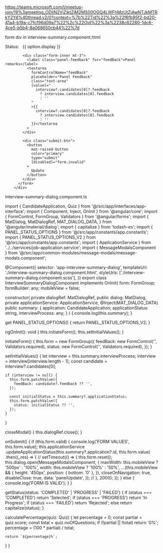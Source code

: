https://teams.microsoft.com/l/meetup-join/19%3ameeting_ODliN2VjZjktZjM2MS00OGQ4LWFhMzUtZjAwNTJkMTRkY2Y4%40thread.v2/0?context=%7b%22Tid%22%3a%22f6fb95f2-bd20-41a4-b19a-c7fcf96d09a7%22%2c%22Oid%22%3a%2238c62280-1dc6-4ce5-b5b4-8a068650cb44%22%7d

form div in interview-summary.component.html

  <div
          *ngIf="
            ['ASSESMENT', 'VERSANT', 'PANEL'].includes(interview.interviewType)
          "
          class="assessment-interview"
        >
          <form [formGroup]="form" (ngSubmit)="onSubmit()">
            <div class="d-flex justify-content-start">
              <div class="mt-3 form-group form-inner">
                <p class="assment-subheading">
                  Status:&nbsp;&nbsp;
                  <mat-form-field class="example-form-field">
                    <mat-select
                      placeholder="Select status"
                      formControlName="status"
                    >
                      <mat-option
                        [value]="option.value"
                        *ngFor="let option of PANEL_STATUS_OPTIONS"
                      >
                        {{ option.display }}
                      </mat-option>
                    </mat-select>
                  </mat-form-field>
                </p>
              </div>
            </div>

            <div class="form-inner mt-3">
              <label class="panel-feedback" for="feedBack">Panel remarks</label>
              <textarea
                formControlName="feedBack"
                placeholder="Panel Feedback"
                class="text-area"
                [value]="
                  interview?.candidates[0]?.feedback
                    ? interview.candidates[0].feedback
                    : ''
                "
                >{{
                  interview?.candidates[0]?.feedback
                    ? interview.candidates[0].feedback
                    : ''
                }}</textarea
              >
            </div>

            <div class="submit-btn">
              <button
                mat-raised-button
                color="primary"
                type="submit"
                [disabled]="form.invalid"
              >
                Update
              </button>
            </div>
          </form>
        </div>

interview-summary-dialog.component.ts

import { CandidateApplication, Quiz } from '@/src/app/interfaces/app-interface';
import { Component, Inject, OnInit } from '@angular/core';
import { FormControl, FormGroup, Validators } from '@angular/forms';
import {
  MatDialog,
  MatDialogRef,
  MAT_DIALOG_DATA,
} from '@angular/material/dialog';
import { capitalize } from 'lodash-es';
import { PANEL_STATUS_OPTIONS } from '@/src/app/constants/app.constants';
import { PANEL_STATUS_OPTIONS_V2 } from '@/src/app/constants/app.constants';
import { ApplicationService } from '../../services/job-application.service';
import { MessageModalsComponent } from '@/src/app/common-modules/message-modals/message-modals.component';

@Component({
  selector: 'app-interview-summary-dialog',
  templateUrl: './interview-summary-dialog.component.html',
  styleUrls: ['./interview-summary-dialog.component.scss'],
})
export class InterviewSummaryDialogComponent implements OnInit{
  form: FormGroup;
  formBuilder: any;
  mobileView = false;

  constructor(
    private dialogRef: MatDialogRef<InterviewSummaryDialogComponent>,
    public dialog: MatDialog,
    private applicationService: ApplicationService,
    @Inject(MAT_DIALOG_DATA)
    public summary: {
        application: CandidateApplication;
      applicationStatus: string,
      interviewProcess: any;
    }
  ) {
    console.log(this.summary);
  }

  get PANEL_STATUS_OPTIONS() {
    return PANEL_STATUS_OPTIONS_V2;
  }

  ngOnInit(): void {
    this.initiateForm();
    this.setInitialValues();
  }

  initiateForm() {
    this.form = new FormGroup({
      feedBack: new FormControl('', Validators.required),
      status: new FormControl('', Validators.required),
    });
  }

  setInitialValues() {
    let interview = this.summary.interviewProcess;
    interview = interview[interview.length - 1];
    const candidate = interview?.candidates[0];

    if (interview != null) {
      this.form.patchValue({
        feedBack: candidate?.feedback ?? '',
      });

      const initialStatus = this.summary?.applicationStatus;
      this.form.patchValue({
        status: initialStatus ?? '',
      });
    }
  }

  closeModal() {
    this.dialogRef.close();
  }

  onSubmit() {
    if (this.form.valid) {
      console.log('FORM VALUES', this.form.value);
      this.applicationService
        .updateApplicationStatus(this.summary?.application?.id, this.form.value)
        .then((_res) => {
          // setTimeout(() => {
          this.form.reset();
          this.dialog.open(MessageModalsComponent, {
            maxWidth: this.mobileView ? '500px' : '100%',
            width: this.mobileView ? '100%' : '50%',
            ...(this.mobileView && {
              height: '450px',
              position: { bottom: '0' },
            }),
            closeOnNavigation: true,
            disableClose: true,
            data: 'panelUpdate',
          });
          // }, 2000);
        });
    } else {
      console.log('FORM IS VALID');
    }
  }

  getStatus(status: 'COMPLETED' | 'PROGRESS' | 'FAILED') {
    if (status === 'COMPLETED') return 'Selected';
    if (status === 'PROGRESS') return 'In Progress';
    if (status === 'FAILED') return 'Rejected';
    else return capitalize(status);
  }

  calculatePercentage(quiz: Quiz) {
    let percentage = 0;
    const partial = quiz.score;
    const total = quiz.noOfQuestions;
    if (!partial || !total) return '0%';
    percentage = (100 * partial) / total;

    return `${percentage}%`;
  }
}
